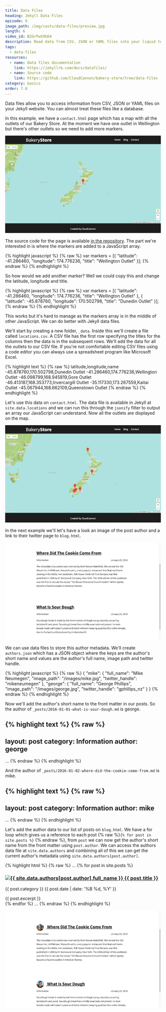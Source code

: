 ```yaml
---
title: Data Files
heading: Jekyll Data Files
episode: 9
image_path: /img/casts/data-files/preview.jpg
length: 6
video_id: B2GrPwS9kD4
description: Read data from CSV, JSON or YAML files into your liquid templates
tags:
  - data-files
resources:
  - name: Data files documentation
    link: https://jekyllrb.com/docs/datafiles/
  - name: Source code
    link: https://github.com/CloudCannon/bakery-store/tree/data-files
category: basics
order: 7.0
---
```

Data files allow you to access information from CSV, JSON or YAML files on your Jekyll website. You can almost treat these files like a database.

In this example, we have a `contact.html` page which has a map with all the outlets of our Bakery Store. At the moment we have one outlet in Wellington but there's other outlets so we need to add more markers.

![Map one](/img/casts/data-files/map-one.png)

The source code for the page is available [in the repository](https://github.com/CloudCannon/bakery-store/tree/data-files). The part we're  interested in is where the markers are added to a JavaScript array.

{% highlight javascript %}
{% raw %}
var markers = [{
  "latitude": -41.286460,
  "longitude": 174.776236,
  "title": "Wellington Outlet"
}];
{% endraw %}
{% endhighlight %}

So how would we add another marker? Well we could copy this and change the latitude, longitude and title.

{% highlight javascript %}
{% raw %}
var markers = [{
  "latitude": -41.286460,
  "longitude": 174.776236,
  "title": "Wellington Outlet"
}, {
  "latitude": -45.878760,
  "longitude": 170.502798,
  "title": "Dunedin Outlet"
}];
{% endraw %}
{% endhighlight %}

This works but it's hard to manage as the markers array is in the middle of other JavaScript. We can do better with Jekyll data files.

We'll start by creating a new folder, `_data`. Inside this we'll create a file called `locations.csv`. A CSV file has the first row specifying the titles for the columns then the data is in the subsequent rows. We'll add the data for all the outlets to our CSV file. If you're not comfortable editing CSV files using a code editor you can always use a spreadsheet program like Microsoft Excel.

{% highlight text %}
{% raw %}
latitude,longitude,name
-45.878760,170.502798,Dunedin Outlet
-41.286460,174.776236,Wellington Outlet
-46.098799,168.945819,Gore Outlet
-46.413187,168.353773,Invercargill Outlet
-35.117330,173.267559,Kaitai Outlet
-45.067944,168.662109,Queenstown Outlet
{% endraw %}
{% endhighlight %}

Let's use this data on `contact.html`. The data file is available in Jekyll at `site.data.locations` and we can run this through the `jsonify` filter to output an array our JavaScript can understand. Now all the outlets are displayed on the map.

![Map two](/img/casts/data-files/map-two.png)

In the next example we'll let's have a look an image of the post author and a link to their twitter page to `blog.html`.

![No author](/img/casts/data-files/no-author.png)

We can use data files to store this author metadata. We'll create `authors.json` which has a JSON object where the keys are the author's short name and values are the author's full name, image path and twitter handle.

{% highlight javascript %}
{% raw %}
{
  "mike": {
    "full_name": "Mike Neumegen",
    "image_path": "/images/mike.jpg",
    "twitter_handle": "mikeneumegen"
  },
  "george": {
    "full_name": "George Phillips",
    "image_path": "/images/george.jpg",
    "twitter_handle": "gphillips_nz"
  }
}
{% endraw %}
{% endhighlight %}


Now we'll add the author's short name to the front matter in our posts. So the author of `_posts/2016-01-01-what-is-sour-dough.md` is george.

{% highlight text %}
{% raw %}
---
layout: post
category: Information
author: george
---
...
{% endraw %}
{% endhighlight %}


And the author of `_posts/2016-01-02-where-did-the-cookie-come-from.md` is mike.

{% highlight text %}
{% raw %}
---
layout: post
category: Information
author: mike
---
...
{% endraw %}
{% endhighlight %}

Let's add the author data to our list of posts on `blog.html`. We have a for loop which gives us a reference to each post {% raw %}`{% for post in site.posts %}` {% endraw %}, from  `post` we can now get the author's short name from the front matter using `post.author`. We can access the authors data file at `site.data.authors` and combining all of this we can get the current author's metadata using `site.data.authors[post.author]`.

{% highlight html %}
{% raw %}
...
{% for post in site.posts %}
  <div class="blog-post spacing">
    <h3>
      <a href="http://twitter.com/{{ site.data.authors[post.author].twitter_handle }}">
        <img src="{{ site.data.authors[post.author].image_path }}" alt="{{ site.data.authors[post.author].full_name }}" class="profile" />
      </a>
      <a href="{{ post.url }}">{{ post.title }}</a>
    </h3>
    <p class="summary">
      {{ post.category }}
      <span class="date">
        {{ post.date | date: '%B %d, %Y' }}
      </span>
    </p>
    {{ post.excerpt }}
  </div>
{% endfor %}
...
{% endraw %}
{% endhighlight %}

![Authors](/img/casts/data-files/authors.png)
